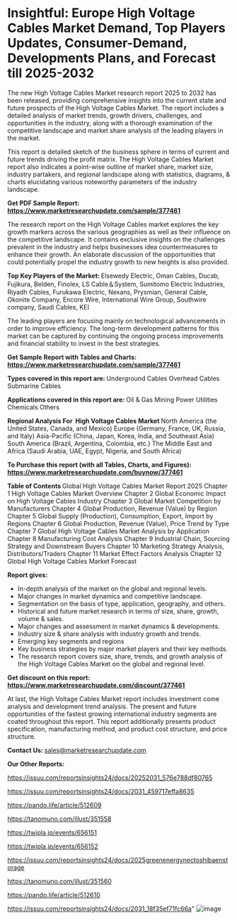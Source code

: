 # Insightful: Europe High Voltage Cables Market Demand, Top Players Updates, Consumer-Demand, Developments Plans, and Forecast till 2025-2032

The new High Voltage Cables Market research report 2025 to 2032 has been released, providing comprehensive insights into the current state and future prospects of the High Voltage Cables Market. The report includes a detailed analysis of market trends, growth drivers, challenges, and opportunities in the industry, along with a thorough examination of the competitive landscape and market share analysis of the leading players in the market.

This report is detailed sketch of the business sphere in terms of current and future trends driving the profit matrix. The High Voltage Cables Market report also indicates a point-wise outline of market share, market size, industry partakers, and regional landscape along with statistics, diagrams, &amp; charts elucidating various noteworthy parameters of the industry landscape.

<strong><b>Get PDF Sample Report: <a href=https://www.marketresearchupdate.com/sample/377461>https://www.marketresearchupdate.com/sample/377461</a></b></strong>

The research report on the High Voltage Cables market explores the key growth markers across the various geographies as well as their influence on the competitive landscape. It contains exclusive insights on the challenges prevalent in the industry and helps businesses idea countermeasures to enhance their growth. An elaborate discussion of the opportunities that could potentially propel the industry growth to new heights is also provided.

<strong><b>Top Key Players of the Market:
</b></strong>Elsewedy Electric, Oman Cables, Ducab, Fujikura, Belden, Finolex, LS Cable＆System, Sumitomo Electric Industries, Riyadh Cables, Furukawa Electric, Nexans, Prysmian, General Cable, Okonite Company, Encore Wire, International Wire Group, Southwire company, Saudi Cables, KEI<strong><b>
</b></strong>

The leading players are focusing mainly on technological advancements in order to improve efficiency. The long-term development patterns for this market can be captured by continuing the ongoing process improvements and financial stability to invest in the best strategies.

<strong><b>Get Sample Report with Tables and Charts: <a href=https://www.marketresearchupdate.com/sample/377461>https://www.marketresearchupdate.com/sample/377461</a></b></strong>

<strong><b>Types covered in this report are:
</b></strong>Underground Cables
Overhead Cables
Submarine Cables<strong><b>
</b></strong>

<strong><b>Applications covered in this report are:
</b></strong>Oil & Gas
Mining
Power Utilities
Chemicals
Others<strong><b>
</b></strong>

<strong><b>Regional Analysis For  High Voltage Cables Market</b></strong><strong><b>
</b></strong>North America (the United States, Canada, and Mexico)
Europe (Germany, France, UK, Russia, and Italy)
Asia-Pacific (China, Japan, Korea, India, and Southeast Asia)
South America (Brazil, Argentina, Colombia, etc.)
The Middle East and Africa (Saudi Arabia, UAE, Egypt, Nigeria, and South Africa)

<strong><b>To Purchase this report (with all Tables, Charts, and Figures): <a href=https://www.marketresearchupdate.com/buynow/377461>https://www.marketresearchupdate.com/buynow/377461</a></b></strong>

<strong><b>Table of Contents</b></strong><strong><b>
</b></strong>Global High Voltage Cables Market Report 2025
Chapter 1 High Voltage Cables Market Overview
Chapter 2 Global Economic Impact on High Voltage Cables Industry
Chapter 3 Global Market Competition by Manufacturers
Chapter 4 Global Production, Revenue (Value) by Region
Chapter 5 Global Supply (Production), Consumption, Export, Import by Regions
Chapter 6 Global Production, Revenue (Value), Price Trend by Type
Chapter 7 Global High Voltage Cables Market Analysis by Application
Chapter 8 Manufacturing Cost Analysis
Chapter 9 Industrial Chain, Sourcing Strategy and Downstream Buyers
Chapter 10 Marketing Strategy Analysis, Distributors/Traders
Chapter 11 Market Effect Factors Analysis
Chapter 12 Global High Voltage Cables Market Forecast

<strong><b>Report gives:</b></strong>

- In-depth analysis of the market on the global and regional levels.
- Major changes in market dynamics and competitive landscape.
- Segmentation on the basis of type, application, geography, and others.
- Historical and future market research in terms of size, share, growth, volume &amp; sales.
- Major changes and assessment in market dynamics &amp; developments.
- Industry size &amp; share analysis with industry growth and trends.
- Emerging key segments and regions
- Key business strategies by major market players and their key methods.
- The research report covers size, share, trends, and growth analysis of the High Voltage Cables Market on the global and regional level.

<strong><b>Get discount on this report: <a href=https://www.marketresearchupdate.com/discount/377461>https://www.marketresearchupdate.com/discount/377461</a></b></strong>

At last, the High Voltage Cables Market report includes investment come analysis and development trend analysis. The present and future opportunities of the fastest growing international industry segments are coated throughout this report. This report additionally presents product specification, manufacturing method, and product cost structure, and price structure.

<strong><b>Contact Us:
</b></strong>sales@marketresearchupdate.com

<strong>Our Other Reports:</strong>

<a href=https://issuu.com/reportsinsights24/docs/20252031_576e788df80765>https://issuu.com/reportsinsights24/docs/20252031_576e788df80765</a>

<a href=https://issuu.com/reportsinsights24/docs/2031_459717effa8635>https://issuu.com/reportsinsights24/docs/2031_459717effa8635</a>

<a href=https://pando.life/article/512609>https://pando.life/article/512609</a>

<a href=https://tanomuno.com/illust/351558>https://tanomuno.com/illust/351558</a>

<a href=https://twipla.jp/events/656151>https://twipla.jp/events/656151</a>

<a href=https://twipla.jp/events/656152>https://twipla.jp/events/656152</a>

<a href=https://issuu.com/reportsinsights24/docs/2025greenenergynectoshibaenstorage>https://issuu.com/reportsinsights24/docs/2025greenenergynectoshibaenstorage</a>

<a href=https://tanomuno.com/illust/351560>https://tanomuno.com/illust/351560</a>

<a href=https://pando.life/article/512610>https://pando.life/article/512610</a>

<a href=https://issuu.com/reportsinsights24/docs/2031_18f35ef71fc66a>https://issuu.com/reportsinsights24/docs/2031_18f35ef71fc66a</a>"
![image](https://github.com/user-attachments/assets/ec13dbf0-6903-480b-be89-36186cbb4ed0)

